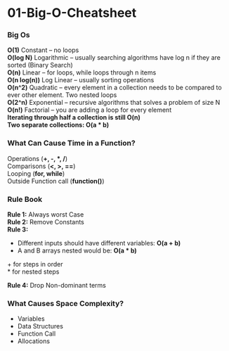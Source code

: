 # 01-Big-O-Cheatsheet

### Big Os

**O(1)** Constant – no loops<br/>
**O(log N)** Logarithmic – usually searching algorithms have log n if they are sorted (Binary Search)<br/>
**O(n)** Linear – for loops, while loops through n items<br/>
**O(n log(n))** Log Linear – usually sorting operations<br/>
**O(n^2)** Quadratic – every element in a collection needs to be compared to ever other element. Two nested loops<br/>
**O(2^n)** Exponential – recursive algorithms that solves a problem of size N<br/>
**O(n!)** Factorial – you are adding a loop for every element<br/>
**Iterating through half a collection is still O(n)**<br/>
**Two separate collections: O(a \* b)**<br/>

### What Can Cause Time in a Function?

Operations (**+, -, \*, /**)<br/>
Comparisons (**<, >, ==**)<br/>
Looping (**for, while**)<br/>
Outside Function call (**function()**)<br/>

### Rule Book

**Rule 1:** Always worst Case<br/>
**Rule 2:** Remove Constants<br/>
**Rule 3:**

-   Different inputs should have different variables: **O(a + b)**
-   A and B arrays nested would be: **O(a \* b)**<br/>

\+ for steps in order<br/> \* for nested steps

**Rule 4:** Drop Non-dominant terms

### What Causes Space Complexity?

-   Variables
-   Data Structures
-   Function Call
-   Allocations
